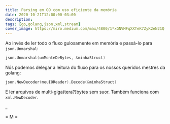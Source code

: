```yaml
---
title: Parsing em GO com uso eficiente da memória
date: 2020-10-21T12:00:00-03:00
description:
tags: [go,golang,json,xml,stream]
cover_image: https://miro.medium.com/max/4800/1*xGNVMFqXXTeK7ZyK2eN21Q.jpeg
---
```


Ao invés de ler todo o fluxo gulosamente em memória e passá-lo para `json.Unmarshal`:

```go
json.Unmarshal(umMonteDeBytes, &minhaStruct)
```

Nós podemos delegar a leitura do fluxo para os nossos queridos mestres da golang:

```go
json.NewDecoder(meuIOReader).Decode(&minhaStruct)
```

E ler arquivos de multi-giga(tera?)bytes sem suor. Também funciona com `xml.NewDecoder`.

_

= M =
